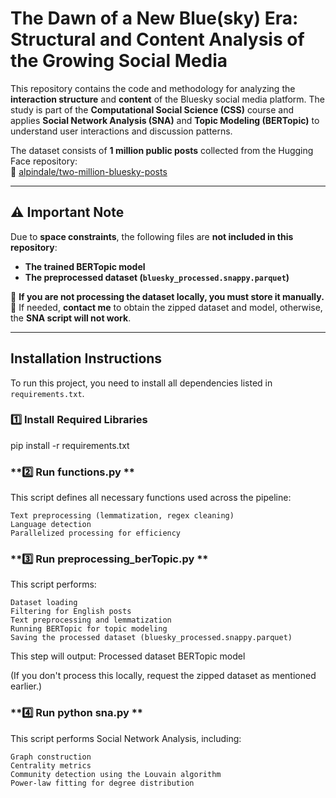 # **The Dawn of a New Blue(sky) Era: Structural and Content Analysis of the Growing Social Media**
This repository contains the code and methodology for analyzing the **interaction structure** and **content** of the Bluesky social media platform. The study is part of the **Computational Social Science (CSS)** course and applies **Social Network Analysis (SNA)** and **Topic Modeling (BERTopic)** to understand user interactions and discussion patterns.

The dataset consists of **1 million public posts** collected from the Hugging Face repository:  
📌 [alpindale/two-million-bluesky-posts](https://huggingface.co/datasets/alpindale/two-million-bluesky-posts)

---

## **⚠ Important Note**  
Due to **space constraints**, the following files are **not included in this repository**:
- **The trained BERTopic model**
- **The preprocessed dataset (`bluesky_processed.snappy.parquet`)**

🚨 **If you are not processing the dataset locally, you must store it manually.**  
📩 If needed, **contact me** to obtain the zipped dataset and model, otherwise, the **SNA script will not work**.

---

## **Installation Instructions**
To run this project, you need to install all dependencies listed in `requirements.txt`.

### **1️⃣ Install Required Libraries**

pip install -r requirements.txt

### **2️⃣ Run functions.py ** 

This script defines all necessary functions used across the pipeline:

    Text preprocessing (lemmatization, regex cleaning)
    Language detection
    Parallelized processing for efficiency

### **3️⃣ Run preprocessing_berTopic.py ** 

This script performs:

    Dataset loading
    Filtering for English posts
    Text preprocessing and lemmatization
    Running BERTopic for topic modeling
    Saving the processed dataset (bluesky_processed.snappy.parquet)

This step will output:
    Processed dataset
    BERTopic model

(If you don't process this locally, request the zipped dataset as mentioned earlier.)

### **4️⃣ Run python sna.py ** 


This script performs Social Network Analysis, including:

    Graph construction
    Centrality metrics 
    Community detection using the Louvain algorithm
    Power-law fitting for degree distribution



